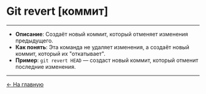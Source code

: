 # **Git revert [коммит]**

---

- **Описание**: Создаёт новый коммит, который отменяет изменения предыдущего.
- **Как понять**: Эта команда не удаляет изменения, а создаёт новый коммит, который их "откатывает".
- **Пример**: `git revert HEAD` — создаст новый коммит, который отменит последние изменения.

---

[← На главную](./readme.md)